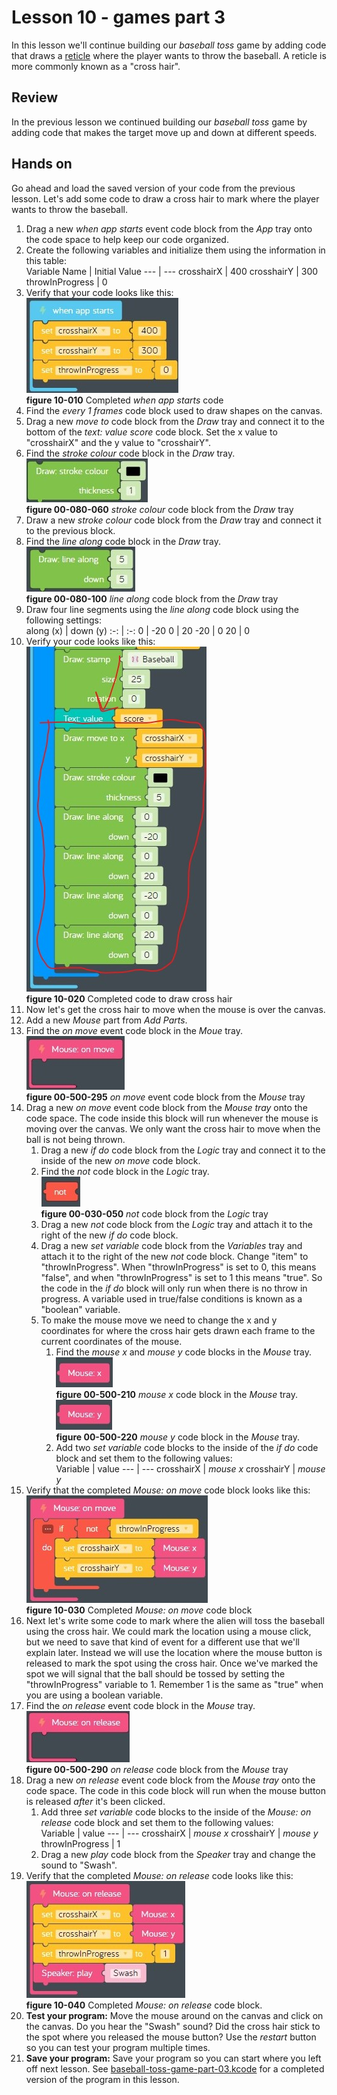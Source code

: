 # Lesson 10 - games part 3

In this lesson we'll continue building our *baseball toss* game by adding code that draws a [reticle](https://en.wikipedia.org/wiki/Reticle) where the player wants to throw the baseball. A reticle is more commonly known as a "cross hair".

## Review

In the previous lesson we continued building our *baseball toss* game by adding code that makes the target move up and down at different speeds.

## Hands on

Go ahead and load the saved version of your code from the previous lesson. Let's add some code to draw a cross hair to mark where the player wants to throw the baseball.

1. Drag a new *when app starts* event code block from the *App* tray onto the code space to help keep our code organized.
1. Create the following variables and initialize them using the information in this table:  
    Variable Name | Initial Value
    --- | ---
    crosshairX | 400
    crosshairY | 300
    throwInProgress | 0
1. Verify that your code looks like this:  
![10-010](./images/10-010.jpg)  
**figure 10-010** Completed *when app starts* code
1. Find the *every 1 frames* code block used to draw shapes on the canvas.
1. Drag a new *move to* code block from the *Draw* tray and connect it to the bottom of the *text: value score* code block. Set the x value to "crosshairX" and the y value to "crosshairY".
1. Find the *stroke colour* code block in the *Draw* tray.  
![00-080-060](../images/00-080-060.draw.strokecolour.jpg)  
**figure 00-080-060** *stroke colour* code block from the *Draw* tray
1. Draw a new *stroke colour* code block from the *Draw* tray and connect it to the previous block.
1. Find the *line along* code block in the *Draw* tray.  
![00-080-100](../images/00-080-100.draw.linealong.jpg)  
**figure 00-080-100** *line along* code block from the *Draw* tray
1. Draw four line segments using the *line along* code block using the following settings:  
    along (x) | down (y)
    :-: | :-:
    0 | -20
    0 | 20
    -20 | 0
    20 | 0
1. Verify your code looks like this:  
![10-020](./images/10-020.jpg)  
**figure 10-020** Completed code to draw cross hair
1. Now let's get the cross hair to move when the mouse is over the canvas.
1. Add a new *Mouse* part from *Add Parts*.
1. Find the *on move* event code block in the *Moue* tray.  
![00-500-295](../images/00-500-295.parts.mouse.onmove.jpg)  
**figure 00-500-295** *on move* event code block from the *Mouse* tray
1. Drag a new *on move* event code block from the *Mouse tray* onto the code space. The code inside this block will run whenever the mouse is moving over the canvas. We only want the cross hair to move when the ball is not being thrown.
    1. Drag a new *if do* code block from the *Logic* tray and connect it to the inside of the new *on move* code block.
    1. Find the *not* code block in the *Logic* tray.  
    ![00-030-050](../images/00-030-050.logic.not.jpg)  
    **figure 00-030-050** *not* code block from the *Logic* tray
    1. Drag a new *not* code block from the *Logic* tray and attach it to the right of the new *if do* code block.
    1. Drag a new *set variable* code block from the *Variables* tray and attach it to the right of the new *not* code block. Change "item" to "throwInProgress". When "throwInProgress" is set to 0, this means "false", and when "throwInProgress" is set to 1 this means "true". So the code in the *if do* block will only run when there is no throw in progress. A variable used in true/false conditions is known as a "boolean" variable.
    1. To make the mouse move we need to change the x and y coordinates for where the cross hair gets drawn each frame to the current coordinates of the mouse.
        1. Find the *mouse x* and *mouse y* code blocks in the *Mouse* tray.  
        ![00-500-210](../images/00-500-210.parts.mouse.x.jpg)  
        **figure 00-500-210** *mouse x* code block in the *Mouse* tray.  
        ![00-500-220](../images/00-500-220.parts.mouse.y.jpg)  
        **figure 00-500-220** *mouse y* code block in the *Mouse* tray.
        1. Add two *set variable* code blocks to the inside of the *if do* code block and set them to the following values:  
            Variable | value
            --- | ---
            crosshairX | *mouse x*
            crosshairY | *mouse y*
1. Verify that the completed *Mouse: on move* code block looks like this:  
![10-030](./images/10-030.jpg)  
**figure 10-030** Completed *Mouse: on move* code block
1. Next let's write some code to mark where the alien will toss the baseball using the cross hair. We could mark the location using a mouse click, but we need to save that kind of event for a different use that we'll explain later. Instead we will use the location where the mouse button is released to mark the spot using the cross hair. Once we've marked the spot we will signal that the ball should be tossed by setting the "throwInProgress" variable to 1. Remember 1 is the same as "true" when you are using a boolean variable.
1. Find the *on release* event code block in the *Mouse* tray.  
![00-500-290](../images/00-500-290.parts.mouse.onrelease.jpg)  
**figure 00-500-290** *on release* code block from the *Mouse* tray
1. Drag a new *on release* event code block from the *Mouse tray* onto the code space. The code in this code block will run when the mouse button is released *after* it's been clicked.
    1. Add three *set variable* code blocks to the inside of the *Mouse: on release* code block and set them to the following values:  
        Variable | value
        --- | ---
        crosshairX | *mouse x*
        crosshairY | *mouse y*
        throwInProgress | 1
    1. Drag a new *play* code block from the *Speaker* tray and change the sound to "Swash".
1. Verify that the completed *Mouse: on release* code looks like this:  
![10-040](./images/10-040.jpg)  
**figure 10-040** Completed *Mouse: on release* code block.
1. **Test your program:** Move the mouse around on the canvas and click on the canvas. Do you hear the "Swash" sound? Did the cross hair stick to the spot where you released the mouse button? Use the *restart* button so you can test your program multiple times.  
1. **Save your program:** Save your program so you can start where you left off next lesson. See [baseball-toss-game-part-03.kcode](./baseball-toss-game-part-03.kcode) for a completed version of the program in this lesson.
